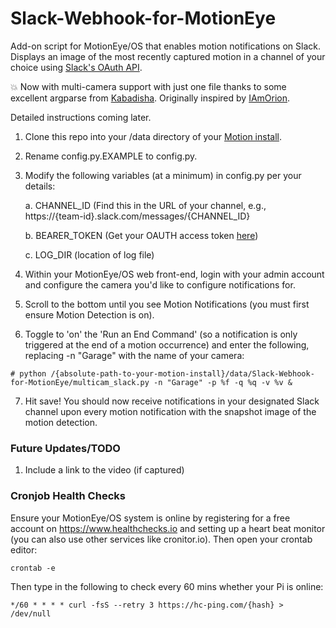 # Slack-Webhook-for-MotionEye
Add-on script for MotionEye/OS that enables motion notifications on Slack. Displays an image of the most recently captured motion in a channel of your choice using [Slack's OAuth API](https://api.slack.com/docs/oauth).

:boom: Now with multi-camera support with just one file thanks to some excellent argparse from [Kabadisha](https://github.com/kabadisha/motioneyeos-discord-notifier). Originally inspired by [IAmOrion](https://github.com/IAmOrion/MotionEyeOS_Add-On_Scripts).

Detailed instructions coming later.
1. Clone this repo into your /data directory of your [Motion install](https://github.com/ccrisan/motioneye).
2. Rename config.py.EXAMPLE to config.py.
3. Modify the following variables (at a minimum) in config.py per your details:

   a. CHANNEL_ID (Find this in the URL of your channel, e.g., https://{team-id}.slack.com/messages/{CHANNEL_ID}
   
   b. BEARER_TOKEN (Get your OAUTH access token [here](https://api.slack.com/docs/oauth))
   
   c. LOG_DIR (location of log file)

4. Within your MotionEye/OS web front-end, login with your admin account and configure the camera you'd like to configure notifications for.
5. Scroll to the bottom until you see Motion Notifications (you must first ensure Motion Detection is on).
6. Toggle to 'on' the 'Run an End Command' (so a notification is only triggered at the end of a motion occurrence) and enter the following, replacing -n "Garage" with the name of your camera:
```
# python /{absolute-path-to-your-motion-install}/data/Slack-Webhook-for-MotionEye/multicam_slack.py -n "Garage" -p %f -q %q -v %v &
```
7. Hit save! You should now receive notifications in your designated Slack channel upon every motion notification with the snapshot image of the motion detection.

### Future Updates/TODO
1. Include a link to the video (if captured)

### Cronjob Health Checks
Ensure your MotionEye/OS system is online by registering for a free account on https://www.healthchecks.io and setting up a heart beat monitor (you can also use other services like cronitor.io). Then open your crontab editor:
```
crontab -e
```
Then type in the following to check every 60 mins whether your Pi is online:
```
*/60 * * * * curl -fsS --retry 3 https://hc-ping.com/{hash} > /dev/null
```
